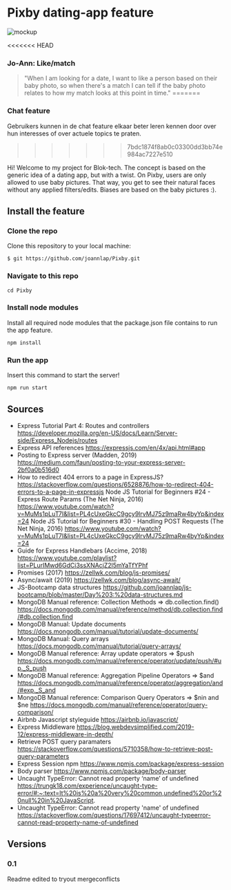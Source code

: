 # Pixby dating-app feature

![mockup](https://github.com/joannlap/Pixby/blob/master/wiki_img/mockups.png)

<<<<<<< HEAD
### Jo-Ann: Like/match

> "When I am looking for a date, I want to like a person based on their baby photo, so when there's a match I can tell if the baby photo relates to how my match looks at this point in time."
=======
### Chat feature

Gebruikers kunnen in de chat feature elkaar beter leren kennen door over hun interesses of over actuele topics te praten.
>>>>>>> 7bdc1874f8ab0c03300dd3bb74e984ac7227e510

Hi!
Welcome to my project for Blok-tech. The concept is based on the generic idea of a dating app, but with a twist. On Pixby, users are only allowed to use baby pictures. That way, you get to see their natural faces without any applied filters/edits. Biases are based on the baby pictures :).

## Install the feature

### Clone the repo

Clone this repository to your local machine:

`$ git https://github.com/joannlap/Pixby.git`

### Navigate to this repo

`cd Pixby`

### Install node modules

Install all required node modules that the package.json file contains to run the app feature.

`npm install`

### Run the app

Insert this command to start the server!

`npm run start`

## Sources

- Express Tutorial Part 4: Routes and controllers https://developer.mozilla.org/en-US/docs/Learn/Server-side/Express_Nodejs/routes
- Express API references https://expressjs.com/en/4x/api.html#app
- Posting to Express server (Madden, 2019) https://medium.com/faun/posting-to-your-express-server-2bf0a0b516d0
- How to redirect 404 errors to a page in ExpressJS? https://stackoverflow.com/questions/6528876/how-to-redirect-404-errors-to-a-page-in-expressjs
  Node JS Tutorial for Beginners #24 - Express Route Params (The Net Ninja, 2016) https://www.youtube.com/watch?v=MuMs1pLuT7I&list=PL4cUxeGkcC9gcy9lrvMJ75z9maRw4byYp&index=24
  Node JS Tutorial for Beginners #30 - Handling POST Requests
  (The Net Ninja, 2016) https://www.youtube.com/watch?v=MuMs1pLuT7I&list=PL4cUxeGkcC9gcy9lrvMJ75z9maRw4byYp&index=24
- Guide for Express Handlebars (Accime, 2018) https://www.youtube.com/playlist?list=PLurIMwd6GdCi3ssXNAcjZ2l5mYaTfYPhf
- Promises (2017) https://zellwk.com/blog/js-promises/
- Async/await (2019) https://zellwk.com/blog/async-await/
- JS-Bootcamp data structures https://github.com/joannlap/js-bootcamp/blob/master/Day%203:%20data-structures.md
- MongoDB Manual reference: Collection Methods => db.collection.find() https://docs.mongodb.com/manual/reference/method/db.collection.find/#db.collection.find
- MongoDB Manual: Update documents https://docs.mongodb.com/manual/tutorial/update-documents/
- MongoDB Manual: Query arrays https://docs.mongodb.com/manual/tutorial/query-arrays/
- MongoDB Manual reference: Array update operators => \$push https://docs.mongodb.com/manual/reference/operator/update/push/#up._S_push
- MongoDB Manual reference: Aggregation Pipeline Operators => \$and https://docs.mongodb.com/manual/reference/operator/aggregation/and/#exp._S_and
- MongoDB Manual reference: Comparison Query Operators => $nin and $ne https://docs.mongodb.com/manual/reference/operator/query-comparison/
- Airbnb Javascript styleguide https://airbnb.io/javascript/
- Express Middleware https://blog.webdevsimplified.com/2019-12/express-middleware-in-depth/
- Retrieve POST query paramaters https://stackoverflow.com/questions/5710358/how-to-retrieve-post-query-parameters
- Express Session npm https://www.npmjs.com/package/express-session
- Body parser https://www.npmjs.com/package/body-parser
- Uncaught TypeError: Cannot read property ‘name’ of undefined
  https://trungk18.com/experience/uncaught-type-error/#:~:text=It%20is%20a%20very%20common,undefined%20or%20null%20in%20JavaScript.
- Uncaught TypeError: Cannot read property 'name' of undefined
  https://stackoverflow.com/questions/17697412/uncaught-typeerror-cannot-read-property-name-of-undefined

## Versions

### 0.1

Readme edited to tryout mergeconflicts
